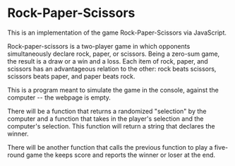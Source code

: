 # Rock-Paper-Scissors
This is an implementation of the game Rock-Paper-Scissors via JavaScript. 

Rock-paper-scissors is a two-player game in which opponents simultaneously declare rock, paper, or scissors. Being a zero-sum game, the result is a draw or a win and a loss. Each item of rock, paper, and scissors has an advantageous relation to the other: rock beats scissors, scissors beats paper, and paper beats rock. 

This is a program meant to simulate the game in the console, against the computer -- the webpage is empty. 

There will be a function that returns a randomized "selection" by the computer and a function that takes in the player's selection and the computer's selection. This function will return a string that declares the winner. 

There will be another function that calls the previous function to play a five-round game the keeps score and reports the winner or loser at the end.